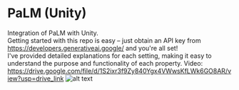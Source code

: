 # PaLM (Unity)
Integration of PaLM with Unity.<br/>
Getting started with this repo is easy – just obtain an API key from https://developers.generativeai.google/ and you're all set! <br/>
I've provided detailed explanations for each setting, making it easy to understand the purpose and functionality of each property.
Video: https://drive.google.com/file/d/1S2ixr3f9Zy840Ygx4VWwsKfLWk6GO8AR/view?usp=drive_link
![alt text](https://github.com/RayanYousef/PaLM-Unity-/blob/main/Misc/APIKey.jpg?raw=true)
